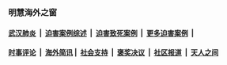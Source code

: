 
### 明慧海外之窗

####  [武汉肺炎](indexes/365.md?t=06020900) &nbsp;|&nbsp;  [迫害案例综述](indexes/328.md?t=06020900) &nbsp;|&nbsp; [迫害致死案例](indexes/277.md?t=06020900)  &nbsp;|&nbsp; [更多迫害案例](indexes/81.md?t=06020900)  &nbsp;|&nbsp; 
####  [时事评论](indexes/19.md?t=06020900) &nbsp;|&nbsp; [海外简讯](indexes/245.md?t=06020900)&nbsp;|&nbsp;  [社会支持](indexes/140.md?t=06020900) &nbsp;|&nbsp; [褒奖决议](indexes/282.md?t=06020900) &nbsp;|&nbsp; [社区报道](indexes/91.md?t=06020900)  &nbsp;|&nbsp; [天人之间](indexes/78.md?t=06020900) 

